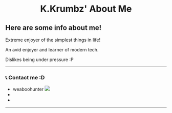 <h1 align="center"> K.Krumbz' About Me </h1>
<h2> Here are some info about me! </h2>

<p>Extreme enjoyer of the simplest things in life!</p>

<p>An avid enjoyer and learner of modern tech.</p>

<p>Dislikes being under pressure :P </p>

---

### 📞 **Contact me :D**
- weaboohunter <img src="https://www.google.com/url?sa=i&url=https%3A%2F%2Fbrandlogos.net%2Fdiscord-logo-icon-vector-94369.html&psig=AOvVaw1yrt9avTqu5G7Dh8oEMRaQ&ust=1740123056708000&source=images&cd=vfe&opi=89978449&ved=0CBQQjRxqFwoTCKCAxtqn04sDFQAAAAAdAAAAABBD" style="display:inline-block">
-
-

---
